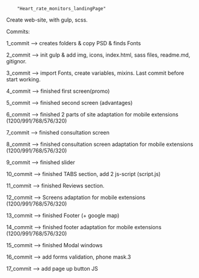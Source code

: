 		"Heart_rate_monitors_landingPage"
Create web-site, with gulp, scss.
		
Commits:

1_commit --> creates folders & copy PSD & finds Fonts

2_commit --> init gulp & add img, icons, index.html, sass files, readme.md, gitignor.

3_commit --> import Fonts, create variables, mixins. Last commit before start working.

4_commit --> finished first screen(promo) 

5_commit --> finished second screen (advantages)

6_commit --> finished 2 parts of site adaptation for mobile extensions (1200/991/768/576/320)

7_commit --> finished consultation screen

8_commit --> finished consultation screen adaptation for mobile extensions (1200/991/768/576/320)

9_commit --> finished slider

10_commit --> finished TABS section, add 2 js-script (script.js)

11_commit --> finished Reviews section.

12_commit --> Screens adaptation for mobile extensions (1200/991/768/576/320)

13_commit --> finished Footer (+ google map)

14_commit --> finished footer adaptation for mobile extensions (1200/991/768/576/320)

15_commit --> finished Modal windows

16_commit --> add forms validation, phone mask.3

17_commit --> add page up button JS
